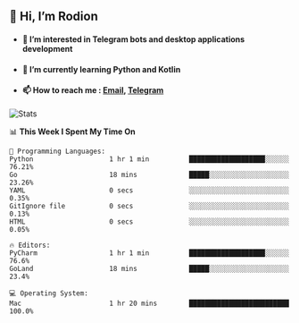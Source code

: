 ## 👋 Hi, I’m Rodion
- #### 👀 I’m interested in Telegram bots and desktop applications development
- #### 🌱 I’m currently learning Python and Kotlin
- #### 📫 How to reach me : [Email](mailto:me@lavn.ml), [Telegram](https://t.me/fast_geek)

![Stats](https://github-readme-stats.vercel.app/api?username=fast-geek&show_icons=true&theme=github_dark&hide_border=true&hide=issues&count_private=true&layout=compact)


<!--START_SECTION:waka-->
📊 **This Week I Spent My Time On** 

```text
💬 Programming Languages: 
Python                   1 hr 1 min          ███████████████████░░░░░░   76.21% 
Go                       18 mins             █████░░░░░░░░░░░░░░░░░░░░   23.26% 
YAML                     0 secs              ░░░░░░░░░░░░░░░░░░░░░░░░░   0.35% 
GitIgnore file           0 secs              ░░░░░░░░░░░░░░░░░░░░░░░░░   0.13% 
HTML                     0 secs              ░░░░░░░░░░░░░░░░░░░░░░░░░   0.05%

🔥 Editors: 
PyCharm                  1 hr 1 min          ███████████████████░░░░░░   76.6% 
GoLand                   18 mins             █████░░░░░░░░░░░░░░░░░░░░   23.4%

💻 Operating System: 
Mac                      1 hr 20 mins        █████████████████████████   100.0%

```


<!--END_SECTION:waka-->
